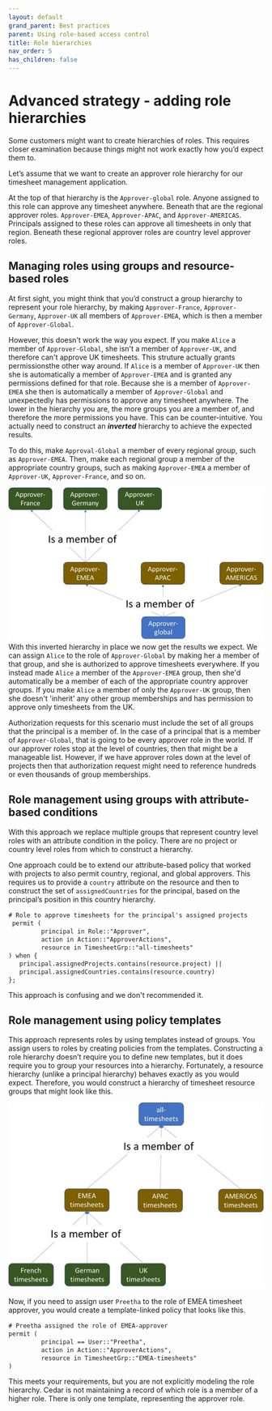 ```yaml
---
layout: default
grand_parent: Best practices
parent: Using role-based access control
title: Role hierarchies
nav_order: 5
has_children: false
---
```


# Advanced strategy - adding role hierarchies

Some customers might want to create hierarchies of roles. This requires closer examination because things might not work exactly how you’d expect them to. 

Let’s assume that we want to create an approver role hierarchy for our timesheet management application. 

At the top of that hierarchy is the `Approver-global` role. Anyone assigned to this role can approve any timesheet anywhere. Beneath that are the regional approver roles. `Approver-EMEA`, `Approver-APAC`, and `Approver-AMERICAS`. Principals assigned to these roles can approve all timesheets in only that region. Beneath these regional approver roles are country level approver roles.

## Managing roles using groups and resource-based roles 

At first sight, you might think that you’d construct a group hierarchy to represent your role hierarchy, by making `Approver-France`, `Approver-Germany`, `Approver-UK`  all members of `Approver-EMEA`, which is then a member of `Approver-Global`. 

However, this doesn't work the way you expect. If you make `Alice` a member of `Approver-Global`, she isn't a member of `Approver-UK`, and therefore can't approve UK timesheets. This struture actually grants permissionsthe other way around. If `Alice` is a member of `Approver-UK` then she is automatically a member of `Approver-EMEA` and is granted any permissions defined for that role. Because she is a member of `Approver-EMEA` she then is automatically a member of `Approver-Global` and unexpectedly has permissions to approve any timesheet anywhere. The lower in the hierarchy you are, the more groups you are a member of, and therefore the more permissions you have. This can be counter-intuitive. You actually need to construct an ***inverted*** hierarchy to achieve the expected results. 

To do this, make `Approval-Global` a member of every regional group, such as `Approver-EMEA`. Then, make each regional group a member of the appropriate country groups, such as making `Approver-EMEA` a member of `Approver-UK`, `Approver-France`, and so on.

![Inverted hierarchy give expected results](images/InvertedGroupHierarchy.jpg)
With this inverted hierarchy in place we now get the results we expect. We can assign `Alice` to the role of `Approver-Global` by making her a member of that group, and she is authorized to approve timesheets everywhere. If you instead made `Alice` a member of the `Approver-EMEA` group, then she'd automatically be a member of each of the appropriate country approver groups. If you make `Alice` a member of only the `Approver-UK` group, then she doesn't 'inherit' any other group memberships and has permission to approve only timesheets from the UK. 

Authorization requests for this scenario must include the set of all groups that the principal is a member of. In the case of a principal that is a member of `Approver-Global`, that is going to be every approver role in the world. If our approver roles stop at the level of countries, then that might be a manageable list. However, if we have approver roles down at the level of projects then that authorization request might need to reference hundreds or even thousands of group memberships.

[comment]: <> (For more thoughts on managing permissions across group hierarchies, read ‘Org hierarchies in AVP’.) 

## Role management using groups with attribute-based conditions

With this approach we replace multiple groups that represent country level roles with an attribute condition in the policy. There are no project or country level roles from which to construct a hierarchy.

One approach could be to extend our attribute-based policy that worked with projects to also permit country, regional, and global approvers. This requires us to provide a `country` attribute on the resource and then to construct the set of `assignedCountries` for the principal, based on the principal’s position in this country hierarchy.

```
# Role to approve timesheets for the principal's assigned projects
 permit (
         principal in Role::"Approver",
         action in Action::"ApproverActions",
         resource in TimesheetGrp::"all-timesheets"
) when {
   principal.assignedProjects.contains(resource.project) ||
   principal.assignedCountries.contains(resource.country)
};
```

This approach is confusing and we don't recommended it.

## Role management using policy templates

This approach represents roles by using templates instead of groups. You assign users to roles by creating policies from the templates.  Constructing a role hierarchy doesn’t require you to define new templates, but it does require you to group your resources into a hierarchy. Fortunately, a resource hierarchy (unlike a principal hierarchy) behaves exactly as you would expect. Therefore, you would construct a hierarchy of timesheet resource groups that might look like this. 

![Resource hierarchy of timesheets](images/ResourceHierarchy.jpg)

Now, if you need to assign user `Preetha` to the role of EMEA timesheet approver, you would create a template-linked policy that looks like this.

```
# Preetha assigned the role of EMEA-approver
permit (
         principal == User::"Preetha",
         action in Action::"ApproverActions",
         resource in TimesheetGrp::"EMEA-timesheets"
)
```

This meets your requirements, but you are not explicitly modeling the role hierarchy. Cedar is not maintaining a record of which role is a member of a higher role. There is only one template, representing the approver role. 



